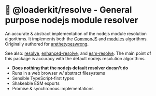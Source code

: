 🔎 @loaderkit/resolve - General purpose nodejs module resolver
==============================================================

An accurate & abstract implementation of the nodejs module resolution algorithms. It implements both
the [CommonJS](https://nodejs.org/api/modules.html#all-together) and
[modules](https://nodejs.org/api/esm.html#resolution-and-loading-algorithm) algorithms. Originally
authored for [arethetypeswrong](https://arethetypeswrong.github.io).

See also: [resolve](https://www.npmjs.com/package/resolve),
[enhanced-resolve](https://github.com/webpack/enhanced-resolve), and
[esm-resolve](https://www.npmjs.com/package/esm-resolve). The main point of this package is accuracy
with the default nodejs resolution algorithms.

- **Does nothing that the nodejs default resolver doesn't do**
- Runs in a web browser w/ abstract filesystems
- Sensible TypeScript-first types
- Shakeable ESM exports
- Promise & synchronous implementations
